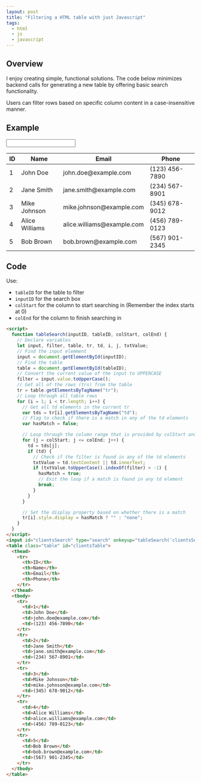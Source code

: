 ```yaml
---
layout: post
title: "Filtering a HTML table with just Javascript"
tags:
  - html
  - js
  - javascript
---
```


## Overview

I enjoy creating simple, functional solutions. The code below minimizes backend calls for generating a new table by offering basic search functionality.

Users can filter rows based on specific column content in a case-insensitive manner.

## Example
<script>
  function tableSearch(inputID, tableID, colStart, colEnd) {
    // Declare variables
    let input, filter, table, tr, td, i, j, txtValue;
    // Find the input elemment
    input = document.getElementById(inputID);
    // Find the table
    table = document.getElementById(tableID);
    // Convert the current value of the input to UPPERCASE
    filter = input.value.toUpperCase();
    // Get all of the rows (trs) from the table
    tr = table.getElementsByTagName("tr");
    // Loop through all table rows
    for (i = 1; i < tr.length; i++) {
      // Get all td elements in the current tr
      var tds = tr[i].getElementsByTagName("td");
      // Flag to check if there is a match in any of the td elements
      var hasMatch = false;

      // Loop through the column range that is provided by colStart and colEnd 
      for (j = colStart; j <= colEnd; j++) {
        td = tds[j];
        if (td) {
          // Check if the filter is found in any of the td elements
          txtValue = td.textContent || td.innerText;
          if (txtValue.toUpperCase().indexOf(filter) > -1) {
            hasMatch = true;
            // Exit the loop if a match is found in any td element
            break; 
          }
        }
      }

      // Set the display property based on whether there is a match
      tr[i].style.display = hasMatch ? "" : "none";
    }
  }
</script>
<input id="clientsSearch" type="search" onkeyup="tableSearch('clientsSearch', 'clientsTable', 1, 3)" />
<table class="table" id="clientsTable">
  <thead>
    <tr>
      <th>ID</th>
      <th>Name</th>
      <th>Email</th>
      <th>Phone</th>
    </tr>
  </thead>
  <tbody>
  <tr>
    <td>1</td>
    <td>John Doe</td>
    <td>john.doe@example.com</td>
    <td>(123) 456-7890</td>
  </tr>
  <tr>
    <td>2</td>
    <td>Jane Smith</td>
    <td>jane.smith@example.com</td>
    <td>(234) 567-8901</td>
  </tr>
  <tr>
    <td>3</td>
    <td>Mike Johnson</td>
    <td>mike.johnson@example.com</td>
    <td>(345) 678-9012</td>
  </tr>
  <tr>
    <td>4</td>
    <td>Alice Williams</td>
    <td>alice.williams@example.com</td>
    <td>(456) 789-0123</td>
  </tr>
  <tr>
    <td>5</td>
    <td>Bob Brown</td>
    <td>bob.brown@example.com</td>
    <td>(567) 901-2345</td>
  </tr>
  </tbody>
</table>

## Code
Use:
- `tableID` for the table to filter 
- `inputID` for the search box
- `colStart` for the column to start searching in (Remember the index starts at 0) 
- `colEnd` for the column to finish searching in

```html
<script>
  function tableSearch(inputID, tableID, colStart, colEnd) {
    // Declare variables
    let input, filter, table, tr, td, i, j, txtValue;
    // Find the input elemment
    input = document.getElementById(inputID);
    // Find the table
    table = document.getElementById(tableID);
    // Convert the current value of the input to UPPERCASE
    filter = input.value.toUpperCase();
    // Get all of the rows (trs) from the table
    tr = table.getElementsByTagName("tr");
    // Loop through all table rows
    for (i = 1; i < tr.length; i++) {
      // Get all td elements in the current tr
      var tds = tr[i].getElementsByTagName("td");
      // Flag to check if there is a match in any of the td elements
      var hasMatch = false;

      // Loop through the column range that is provided by colStart and colEnd 
      for (j = colStart; j <= colEnd; j++) {
        td = tds[j];
        if (td) {
          // Check if the filter is found in any of the td elements
          txtValue = td.textContent || td.innerText;
          if (txtValue.toUpperCase().indexOf(filter) > -1) {
            hasMatch = true;
            // Exit the loop if a match is found in any td element
            break; 
          }
        }
      }

      // Set the display property based on whether there is a match
      tr[i].style.display = hasMatch ? "" : "none";
    }
  }
</script>
<input id="clientsSearch" type="search" onkeyup="tableSearch('clientsSearch', 'clientsTable', 1, 3)" />
<table class="table" id="clientsTable">
  <thead>
    <tr>
      <th>ID</th>
      <th>Name</th>
      <th>Email</th>
      <th>Phone</th>
    </tr>
  </thead>
  <tbody>
    <tr>
      <td>1</td>
      <td>John Doe</td>
      <td>john.doe@example.com</td>
      <td>(123) 456-7890</td>
    </tr>
    <tr>
      <td>2</td>
      <td>Jane Smith</td>
      <td>jane.smith@example.com</td>
      <td>(234) 567-8901</td>
    </tr>
    <tr>
      <td>3</td>
      <td>Mike Johnson</td>
      <td>mike.johnson@example.com</td>
      <td>(345) 678-9012</td>
    </tr>
    <tr>
      <td>4</td>
      <td>Alice Williams</td>
      <td>alice.williams@example.com</td>
      <td>(456) 789-0123</td>
    </tr>
    <tr>
      <td>5</td>
      <td>Bob Brown</td>
      <td>bob.brown@example.com</td>
      <td>(567) 901-2345</td>
    </tr>
  </tbody>
</table>
```
